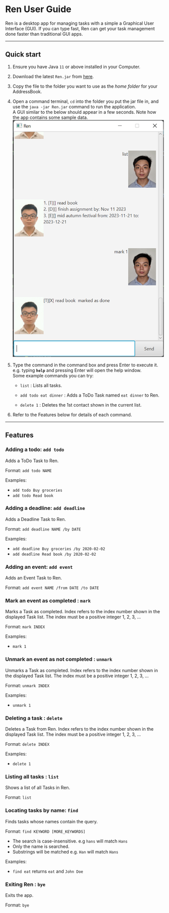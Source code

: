 # Ren User Guide
Ren is a desktop app for managing tasks with a simple a Graphical User Interface (GUI).
If you can type fast, Ren can get your task management done faster than traditional GUI apps.

--------------------------------------------------------------------------------------------------------------------

## Quick start

1. Ensure you have Java `11` or above installed in your Computer.

1. Download the latest `Ren.jar` from [here](https://github.com/TeeRenJing/ip/releases).

1. Copy the file to the folder you want to use as the _home folder_ for your AddressBook.

1. Open a command terminal, `cd` into the folder you put the jar file in, and use the `java -jar Ren.jar` command to run the application.<br>
   A GUI similar to the below should appear in a few seconds. Note how the app contains some sample data.<br>
   ![Ui](Ui.png)

1. Type the command in the command box and press Enter to execute it. e.g. typing **`help`** and pressing Enter will open the help window.<br>
   Some example commands you can try:

   * `list` : Lists all tasks.

   * `add todo eat dinner` : Adds a ToDo Task named `eat dinner` to Ren.

   * `delete 1` : Deletes the 1st contact shown in the current list.

1. Refer to the Features below for details of each command.

--------------------------------------------------------------------------------------------------------------------

## Features

### Adding a todo: `add todo`

Adds a ToDo Task to Ren.

Format: `add todo NAME`

Examples:
* `add todo Buy groceries`
* `add todo Read book`

### Adding a deadline: `add deadline`

Adds a Deadline Task to Ren.

Format: `add deadline NAME /by DATE`

Examples:
* `add deadline Buy groceries /by 2020-02-02`
* `add deadline Read book /by 2020-02-02`

### Adding an event: `add event`

Adds an Event Task to Ren.

Format: `add event NAME /from DATE /to DATE`

### Mark an event as completed : `mark`

Marks a Task as completed. Index refers to the index number shown in the displayed Task list. The index must be a positive integer 1, 2, 3, ...

Format: `mark INDEX`

Examples:
* `mark 1`

### Unmark an event as not completed : `unmark`

Unmarks a Task as completed. Index refers to the index number shown in the displayed Task list. The index must be a positive integer 1, 2, 3, ...

Format: `unmark INDEX`

Examples:
* `unmark 1`

### Deleting a task : `delete`

Deletes a Task from Ren. Index refers to the index number shown in the displayed Task list. The index must be a positive integer 1, 2, 3, ...

Format: `delete INDEX`

Examples:
* `delete 1`

### Listing all tasks : `list`

Shows a list of all Tasks in Ren.

Format: `list`

### Locating tasks by name: `find`

Finds tasks whose names contain the query.

Format: `find KEYWORD [MORE_KEYWORDS]`

* The search is case-insensitive. e.g `hans` will match `Hans`
* Only the name is searched.
* Substrings will be matched e.g. `Han` will match `Hans`

Examples:
* `find eat` returns `eat` and `John Doe`

### Exiting Ren : `bye`

Exits the app.

Format: `bye`
